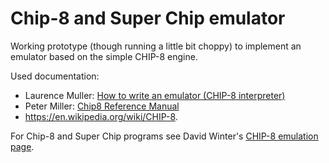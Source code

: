 # Chip-8 and Super Chip emulator

Working prototype (though running a little bit choppy) to implement an emulator based on the simple CHIP-8 engine.

Used documentation:
- Laurence Muller: [How to write an emulator (CHIP-8 interpreter)](http://www.multigesture.net/articles/how-to-write-an-emulator-chip-8-interpreter/)
- Peter Miller: [Chip8 Reference Manual](http://chip8.sourceforge.net/chip8-1.1.pdf)
- https://en.wikipedia.org/wiki/CHIP-8.

For Chip-8 and Super Chip programs see David Winter's [CHIP-8 emulation page](http://www.pong-story.com/chip8/).
